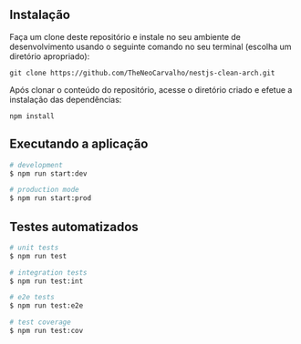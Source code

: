 ## Instalação

Faça um clone deste repositório e instale no seu ambiente de desenvolvimento usando o seguinte comando no seu terminal (escolha um diretório apropriado):

```shell
git clone https://github.com/TheNeoCarvalho/nestjs-clean-arch.git
```

Após clonar o conteúdo do repositório, acesse o diretório criado e efetue a instalação das dependências:

```shell
npm install
```

## Executando a aplicação

```bash
# development
$ npm run start:dev

# production mode
$ npm run start:prod
```

## Testes automatizados

```bash
# unit tests
$ npm run test

# integration tests
$ npm run test:int

# e2e tests
$ npm run test:e2e

# test coverage
$ npm run test:cov
```
